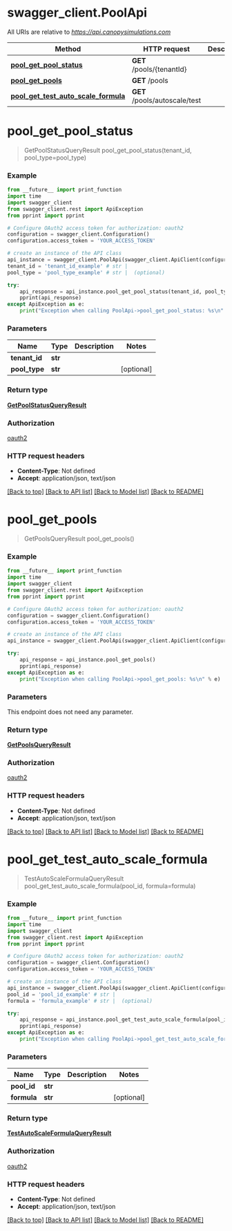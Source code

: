 # swagger_client.PoolApi

All URIs are relative to *https://api.canopysimulations.com*

Method | HTTP request | Description
------------- | ------------- | -------------
[**pool_get_pool_status**](PoolApi.md#pool_get_pool_status) | **GET** /pools/{tenantId} | 
[**pool_get_pools**](PoolApi.md#pool_get_pools) | **GET** /pools | 
[**pool_get_test_auto_scale_formula**](PoolApi.md#pool_get_test_auto_scale_formula) | **GET** /pools/autoscale/test | 


# **pool_get_pool_status**
> GetPoolStatusQueryResult pool_get_pool_status(tenant_id, pool_type=pool_type)



### Example
```python
from __future__ import print_function
import time
import swagger_client
from swagger_client.rest import ApiException
from pprint import pprint

# Configure OAuth2 access token for authorization: oauth2
configuration = swagger_client.Configuration()
configuration.access_token = 'YOUR_ACCESS_TOKEN'

# create an instance of the API class
api_instance = swagger_client.PoolApi(swagger_client.ApiClient(configuration))
tenant_id = 'tenant_id_example' # str | 
pool_type = 'pool_type_example' # str |  (optional)

try:
    api_response = api_instance.pool_get_pool_status(tenant_id, pool_type=pool_type)
    pprint(api_response)
except ApiException as e:
    print("Exception when calling PoolApi->pool_get_pool_status: %s\n" % e)
```

### Parameters

Name | Type | Description  | Notes
------------- | ------------- | ------------- | -------------
 **tenant_id** | **str**|  | 
 **pool_type** | **str**|  | [optional] 

### Return type

[**GetPoolStatusQueryResult**](GetPoolStatusQueryResult.md)

### Authorization

[oauth2](../README.md#oauth2)

### HTTP request headers

 - **Content-Type**: Not defined
 - **Accept**: application/json, text/json

[[Back to top]](#) [[Back to API list]](../README.md#documentation-for-api-endpoints) [[Back to Model list]](../README.md#documentation-for-models) [[Back to README]](../README.md)

# **pool_get_pools**
> GetPoolsQueryResult pool_get_pools()



### Example
```python
from __future__ import print_function
import time
import swagger_client
from swagger_client.rest import ApiException
from pprint import pprint

# Configure OAuth2 access token for authorization: oauth2
configuration = swagger_client.Configuration()
configuration.access_token = 'YOUR_ACCESS_TOKEN'

# create an instance of the API class
api_instance = swagger_client.PoolApi(swagger_client.ApiClient(configuration))

try:
    api_response = api_instance.pool_get_pools()
    pprint(api_response)
except ApiException as e:
    print("Exception when calling PoolApi->pool_get_pools: %s\n" % e)
```

### Parameters
This endpoint does not need any parameter.

### Return type

[**GetPoolsQueryResult**](GetPoolsQueryResult.md)

### Authorization

[oauth2](../README.md#oauth2)

### HTTP request headers

 - **Content-Type**: Not defined
 - **Accept**: application/json, text/json

[[Back to top]](#) [[Back to API list]](../README.md#documentation-for-api-endpoints) [[Back to Model list]](../README.md#documentation-for-models) [[Back to README]](../README.md)

# **pool_get_test_auto_scale_formula**
> TestAutoScaleFormulaQueryResult pool_get_test_auto_scale_formula(pool_id, formula=formula)



### Example
```python
from __future__ import print_function
import time
import swagger_client
from swagger_client.rest import ApiException
from pprint import pprint

# Configure OAuth2 access token for authorization: oauth2
configuration = swagger_client.Configuration()
configuration.access_token = 'YOUR_ACCESS_TOKEN'

# create an instance of the API class
api_instance = swagger_client.PoolApi(swagger_client.ApiClient(configuration))
pool_id = 'pool_id_example' # str | 
formula = 'formula_example' # str |  (optional)

try:
    api_response = api_instance.pool_get_test_auto_scale_formula(pool_id, formula=formula)
    pprint(api_response)
except ApiException as e:
    print("Exception when calling PoolApi->pool_get_test_auto_scale_formula: %s\n" % e)
```

### Parameters

Name | Type | Description  | Notes
------------- | ------------- | ------------- | -------------
 **pool_id** | **str**|  | 
 **formula** | **str**|  | [optional] 

### Return type

[**TestAutoScaleFormulaQueryResult**](TestAutoScaleFormulaQueryResult.md)

### Authorization

[oauth2](../README.md#oauth2)

### HTTP request headers

 - **Content-Type**: Not defined
 - **Accept**: application/json, text/json

[[Back to top]](#) [[Back to API list]](../README.md#documentation-for-api-endpoints) [[Back to Model list]](../README.md#documentation-for-models) [[Back to README]](../README.md)

